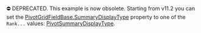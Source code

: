 ⛔ DEPRECATED. This example is now obsolete. Starting from v11.2 you can set the [PivotGridFieldBase.SummaryDisplayType](https://docs.devexpress.com/CoreLibraries/DevExpress.XtraPivotGrid.PivotGridFieldBase.SummaryDisplayType) property to one of the `Rank...` values: [PivotSummaryDisplayType](https://docs.devexpress.com/CoreLibraries/DevExpress.Data.PivotGrid.PivotSummaryDisplayType).
